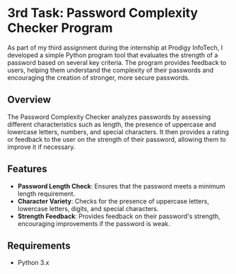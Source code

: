 # 3rd Task: Password Complexity Checker Program

As part of my third assignment during the internship at Prodigy InfoTech, I developed a simple Python program tool that evaluates the strength of a password based on several key criteria. The program provides feedback to users, helping them understand the complexity of their passwords and encouraging the creation of stronger, more secure passwords.

## Overview

The Password Complexity Checker analyzes passwords by assessing different characteristics such as length, the presence of uppercase and lowercase letters, numbers, and special characters. It then provides a rating or feedback to the user on the strength of their password, allowing them to improve it if necessary.

## Features

- **Password Length Check**: Ensures that the password meets a minimum length requirement.
- **Character Variety**: Checks for the presence of uppercase letters, lowercase letters, digits, and special characters.
- **Strength Feedback**: Provides feedback on their password's strength, encouraging improvements if the password is weak.

## Requirements

- Python 3.x
